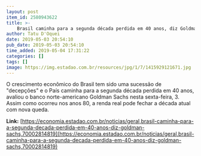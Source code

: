 ```yaml
---
layout: post
item_id: 2580943622
title: >-
    Brasil caminha para a segunda década perdida em 40 anos, diz Goldman Sachs
author: Tatu D'Oquei
date: 2019-05-03 20:54:10
pub_date: 2019-05-03 20:54:10
time_added: 2019-05-04 17:31:22
categories: []
tags: []
image: https://img.estadao.com.br/resources/jpg/1/7/1415929121671.jpg
---
```


O crescimento econômico do Brasil tem sido uma sucessão de "decepções" e o País caminha para a segunda década perdida em 40 anos, avaliou o banco norte-americano Goldman Sachs nesta sexta-feira, 3. Assim como ocorreu nos anos 80, a renda real pode fechar a década atual com nova queda.

**Link:** [https://economia.estadao.com.br/noticias/geral,brasil-caminha-para-a-segunda-decada-perdida-em-40-anos-diz-goldman-sachs,70002814819](https://economia.estadao.com.br/noticias/geral,brasil-caminha-para-a-segunda-decada-perdida-em-40-anos-diz-goldman-sachs,70002814819)

